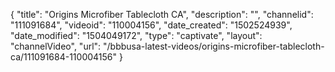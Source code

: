 {
    "title": "Origins Microfiber Tablecloth  CA",
    "description": "",
    "channelid": "111091684",
    "videoid": "110004156",
    "date_created": "1502524939",
    "date_modified": "1504049172",
    "type": "captivate",
    "layout": "channelVideo",
    "url": "\/bbbusa-latest-videos\/origins-microfiber-tablecloth-ca\/111091684-110004156"
}